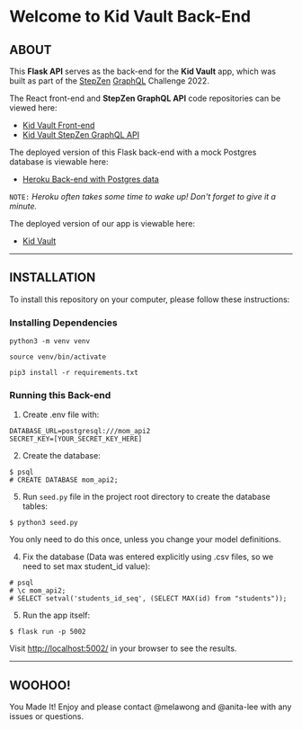 # Welcome to Kid Vault Back-End

## ABOUT

This **Flask API** serves as the back-end for the **Kid Vault** app, which was built as part of the [StepZen](https://stepzen.com/) [GraphQL](https://graphql.org/) Challenge 2022.

The React front-end and **StepZen GraphQL API** code repositories can be viewed here:

- [Kid Vault Front-end](https://github.com/melawong/Kid-Vault-Frontend)
- [Kid Vault StepZen GraphQL API](https://github.com/anita-lee/test_stepzen)

The deployed version of this Flask back-end with a mock Postgres database is viewable here:

- [Heroku Back-end with Postgres data](https://test-mom-api.herokuapp.com/)

`NOTE:` _Heroku often takes some time to wake up! Don't forget to give it a minute._

The deployed version of our app is viewable here:

- [Kid Vault](https://kidvault.surge.sh/)

---

## INSTALLATION

To install this repository on your computer, please follow these instructions:

### Installing Dependencies

```
python3 -m venv venv
```
```
source venv/bin/activate
```
```
pip3 install -r requirements.txt
```

### Running this Back-end

1. Create .env file with:

```
DATABASE_URL=postgresql:///mom_api2
SECRET_KEY=[YOUR_SECRET_KEY_HERE]
```

2. Create the database:

```
$ psql
# CREATE DATABASE mom_api2;
```

5. Run `seed.py` file in the project root directory to create the database tables:

```
$ python3 seed.py
```

You only need to do this once, unless you change your model definitions.

4. Fix the database (Data was entered explicitly using .csv files, so we need to set max student_id value):

```
# psql
# \c mom_api2;
# SELECT setval('students_id_seq', (SELECT MAX(id) from "students"));
```

5. Run the app itself:

```
$ flask run -p 5002
```

Visit [http://localhost:5002/](http://localhost:5002/) in your browser to see the results.

---

## WOOHOO!

You Made It! Enjoy and please contact @melawong and @anita-lee with any issues or questions.
